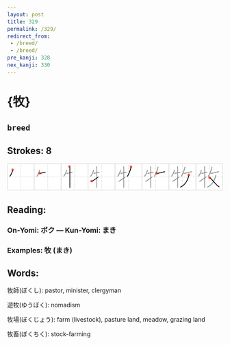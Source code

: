 ```yaml
---
layout: post
title: 329
permalink: /329/
redirect_from:
 - /breed/
 - /breed/
pre_kanji: 328
nex_kanji: 330
---
```


# {牧}

## `breed`

## Strokes: 8

<div class="stroke"><img src="../images/E789A7.png" /></div>

## Reading:

### On-Yomi: ボク &mdash; Kun-Yomi: まき

### Examples: 牧 (まき)

## Words:

牧師(ぼくし): pastor, minister, clergyman

遊牧(ゆうぼく): nomadism

牧場(ぼくじょう): farm (livestock), pasture land, meadow, grazing land

牧畜(ぼくちく): stock-farming
